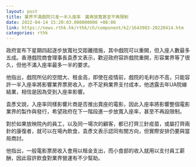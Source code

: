 ```yaml
---
layout: post
title: 業界不滿戲院只准一半入座率　冀再放寬甚至不再限制
date: 2022-04-14 15:20:03.000000000 +08:00
link: https://news.rthk.hk/rthk/ch/component/k2/1643983-20220414.htm
categories: rthk
---
```


政府宣布下星期四起逐步放寬社交距離措施，其中戲院可以重開，但入座人數最多五成。香港戲院商會理事長袁彥文表示，歡迎政府容許戲院重開，形容業界等了很久，但他不滿入座率最多一半的要求。

他指出，戲院所佔的空間大、租金高，即使在疫情前，戲院的毛利亦不高，只能容許一半入座率將影響業界票房收入，亦不足夠業界支付成本，他透露去年UA院線結業，相信是因為受到入座率影響。

袁彥文說，入座率同樣影響片商是否推出賣座的電影，因此入座率將影響整個電影業界的製作與發行，希望政府在下一階段進一步放寬入座率，甚至不再設限制。

對於如果放映院內的員工，以及同一場次的顧客，都已打齊三針疫苗，或屬打齊兩針的康復者，就可以在場內飲食，袁彥文表示認同有關方向，但實際安排仍要與當局商討。

他指出，一般電影票房收入會用以租金支出，而小食部的收入就用以支付員工薪酬，因此容許飲食對業界營運有不少幫助。
